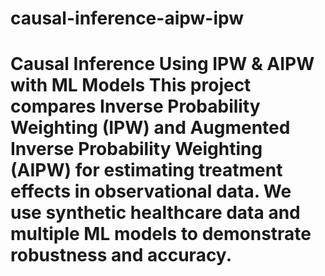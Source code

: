 # causal-inference-aipw-ipw
# Causal Inference Using IPW &amp; AIPW with ML Models  This project compares Inverse Probability Weighting (IPW) and Augmented Inverse Probability Weighting (AIPW) for estimating treatment effects in observational data. We use synthetic healthcare data and multiple ML models to demonstrate robustness and accuracy. 

